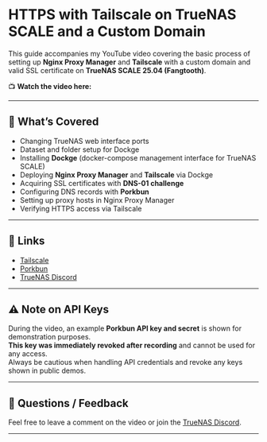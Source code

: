 # HTTPS with Tailscale on TrueNAS SCALE and a Custom Domain

This guide accompanies my YouTube video covering the basic process of setting up **Nginx Proxy Manager** and **Tailscale** with a custom domain and valid SSL certificate on **TrueNAS SCALE 25.04 (Fangtooth)**.

📺 **Watch the video here:**  
 

---

## 📖 What’s Covered

- Changing TrueNAS web interface ports  
- Dataset and folder setup for Dockge  
- Installing **Dockge** (docker-compose management interface for TrueNAS SCALE)  
- Deploying **Nginx Proxy Manager** and **Tailscale** via Dockge  
- Acquiring SSL certificates with **DNS-01 challenge**  
- Configuring DNS records with **Porkbun**  
- Setting up proxy hosts in Nginx Proxy Manager  
- Verifying HTTPS access via Tailscale  

---

## 🔗 Links

- [Tailscale](https://tailscale.com)  
- [Porkbun](https://porkbun.com)  
- [TrueNAS Discord](https://discord.com/invite/truenas)  

---

## ⚠️ Note on API Keys

During the video, an example **Porkbun API key and secret** is shown for demonstration purposes.  
**This key was immediately revoked after recording** and cannot be used for any access.  
Always be cautious when handling API credentials and revoke any keys shown in public demos.

---

## 📢 Questions / Feedback

Feel free to leave a comment on the video or join the [TrueNAS Discord](https://discord.com/invite/truenas).

---
